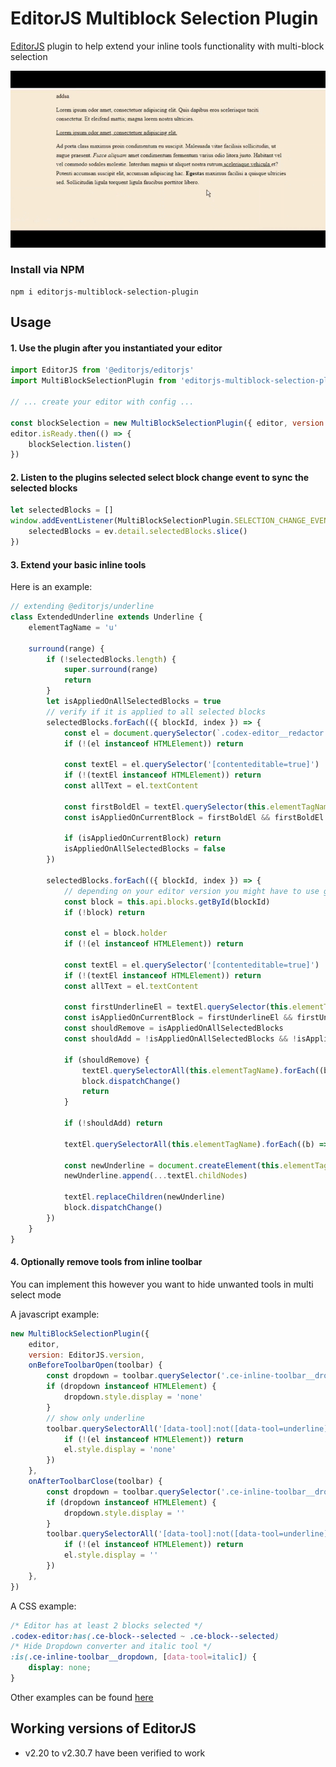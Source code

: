 # EditorJS Multiblock Selection Plugin

[EditorJS](https://editorjs.io) plugin to help extend your inline tools functionality with multi-block selection

![](./assets/example.gif)

### Install via NPM

```shell
npm i editorjs-multiblock-selection-plugin
```

## Usage

#### 1. Use the plugin after you instantiated your editor

```js
import EditorJS from '@editorjs/editorjs'
import MultiBlockSelectionPlugin from 'editorjs-multiblock-selection-plugin'

// ... create your editor with config ...

const blockSelection = new MultiBlockSelectionPlugin({ editor, version: EditorJS.version })
editor.isReady.then(() => {
    blockSelection.listen()
})
```

#### 2. Listen to the plugins selected select block change event to sync the selected blocks

```js
let selectedBlocks = []
window.addEventListener(MultiBlockSelectionPlugin.SELECTION_CHANGE_EVENT, (ev) => {
    selectedBlocks = ev.detail.selectedBlocks.slice()
})
```

#### 3. Extend your basic inline tools

Here is an example:

```js
// extending @editorjs/underline
class ExtendedUnderline extends Underline {
    elementTagName = 'u'

    surround(range) {
        if (!selectedBlocks.length) {
            super.surround(range)
            return
        }
        let isAppliedOnAllSelectedBlocks = true
        // verify if it is applied to all selected blocks
        selectedBlocks.forEach(({ blockId, index }) => {
            const el = document.querySelector(`.codex-editor__redactor .ce-block:nth-child(${index + 1})`)
            if (!(el instanceof HTMLElement)) return

            const textEl = el.querySelector('[contenteditable=true]')
            if (!(textEl instanceof HTMLElement)) return
            const allText = el.textContent

            const firstBoldEl = textEl.querySelector(this.elementTagName)
            const isAppliedOnCurrentBlock = firstBoldEl && firstBoldEl.textContent == allText

            if (isAppliedOnCurrentBlock) return
            isAppliedOnAllSelectedBlocks = false
        })

        selectedBlocks.forEach(({ blockId, index }) => {
            // depending on your editor version you might have to use getByIndex();
            const block = this.api.blocks.getById(blockId)
            if (!block) return

            const el = block.holder
            if (!(el instanceof HTMLElement)) return

            const textEl = el.querySelector('[contenteditable=true]')
            if (!(textEl instanceof HTMLElement)) return
            const allText = el.textContent

            const firstUnderlineEl = textEl.querySelector(this.elementTagName)
            const isAppliedOnCurrentBlock = firstUnderlineEl && firstUnderlineEl.textContent == allText
            const shouldRemove = isAppliedOnAllSelectedBlocks
            const shouldAdd = !isAppliedOnAllSelectedBlocks && !isAppliedOnCurrentBlock

            if (shouldRemove) {
                textEl.querySelectorAll(this.elementTagName).forEach((b) => b.replaceWith(...b.childNodes))
                block.dispatchChange()
                return
            }

            if (!shouldAdd) return

            textEl.querySelectorAll(this.elementTagName).forEach((b) => b.replaceWith(...b.childNodes))

            const newUnderline = document.createElement(this.elementTagName)
            newUnderline.append(...textEl.childNodes)

            textEl.replaceChildren(newUnderline)
            block.dispatchChange()
        })
    }
}
```

#### 4. Optionally remove tools from inline toolbar

You can implement this however you want to hide unwanted tools in multi select mode

A javascript example:

```js
new MultiBlockSelectionPlugin({
    editor,
    version: EditorJS.version,
    onBeforeToolbarOpen(toolbar) {
        const dropdown = toolbar.querySelector('.ce-inline-toolbar__dropdown')
        if (dropdown instanceof HTMLElement) {
            dropdown.style.display = 'none'
        }
        // show only underline
        toolbar.querySelectorAll('[data-tool]:not([data-tool=underline])').forEach((el) => {
            if (!(el instanceof HTMLElement)) return
            el.style.display = 'none'
        })
    },
    onAfterToolbarClose(toolbar) {
        const dropdown = toolbar.querySelector('.ce-inline-toolbar__dropdown')
        if (dropdown instanceof HTMLElement) {
            dropdown.style.display = ''
        }
        toolbar.querySelectorAll('[data-tool]:not([data-tool=underline])').forEach((el) => {
            if (!(el instanceof HTMLElement)) return
            el.style.display = ''
        })
    },
})
```

A CSS example:

```css
/* Editor has at least 2 blocks selected */
.codex-editor:has(.ce-block--selected ~ .ce-block--selected) 
/* Hide Dropdown converter and italic tool */
:is(.ce-inline-toolbar__dropdown, [data-tool=italic]) {
    display: none;
}
```

Other examples can be found [here](https://github.com/sebmeister2077/editorjs-multiblock-selection-plugin/tree/main/examples)

## Working versions of EditorJS

-   v2.20 to v2.30.7 have been verified to work
